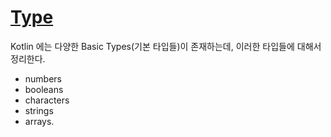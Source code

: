 # [Type](https://kotlinlang.org/docs/basic-types.html)

Kotlin 에는 다양한 Basic Types(기본 타입들)이 존재하는데,
이러한 타입들에 대해서 정리한다.

- numbers
- booleans
- characters
- strings
- arrays.
